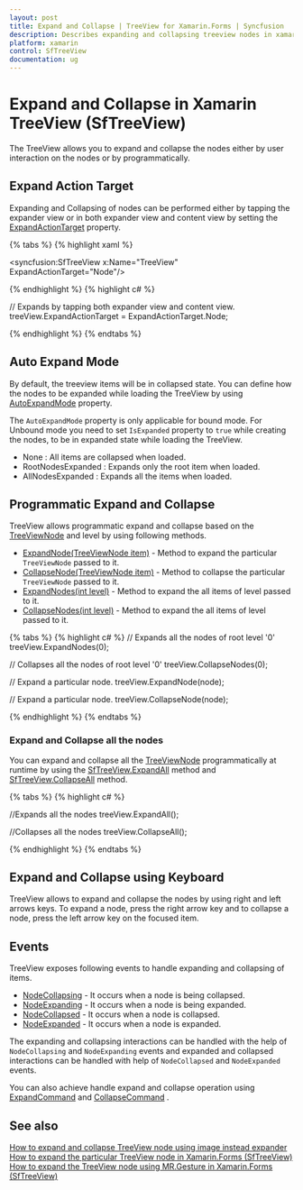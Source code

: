```yaml
---
layout: post
title: Expand and Collapse | TreeView for Xamarin.Forms | Syncfusion
description: Describes expanding and collapsing treeview nodes in xamarin.forms. And also explains about events associated with expanding and collapsing.
platform: xamarin
control: SfTreeView
documentation: ug
---
```


# Expand and Collapse in Xamarin TreeView (SfTreeView)

The TreeView allows you to expand and collapse the nodes either by user interaction on the nodes or by programmatically. 

##  Expand Action Target

 Expanding and Collapsing of nodes can be performed either by tapping the expander view or in both expander view and content view by setting the [ExpandActionTarget](https://help.syncfusion.com/cr/xamarin/Syncfusion.XForms.TreeView.SfTreeView.html#Syncfusion_XForms_TreeView_SfTreeView_ExpandActionTarget) property.

{% tabs %}
{% highlight xaml %}

<syncfusion:SfTreeView x:Name="TreeView" ExpandActionTarget="Node"/>

{% endhighlight %}
{% highlight c# %}

// Expands by tapping both expander view and content view.
treeView.ExpandActionTarget = ExpandActionTarget.Node;

{% endhighlight %}
{% endtabs %}

## Auto Expand Mode

By default, the treeview items will be in collapsed state. You can define how the nodes to be expanded while loading the TreeView by using [AutoExpandMode](https://help.syncfusion.com/cr/xamarin/Syncfusion.XForms.TreeView.SfTreeView.html#Syncfusion_XForms_TreeView_SfTreeView_AutoExpandMode) property.

The `AutoExpandMode` property is only applicable for bound mode. For Unbound mode you need to set `IsExpanded` property to `true` while creating the nodes, to be in expanded state while loading the TreeView.

* None : All items are collapsed when loaded.
* RootNodesExpanded : Expands only the root item when loaded.
* AllNodesExpanded : Expands all the items when loaded.

## Programmatic Expand and Collapse

TreeView allows programmatic expand and collapse based on the [TreeViewNode](https://help.syncfusion.com/cr/xamarin/Syncfusion.TreeView.Engine.TreeViewNode.html) and level by using following methods.

* [ExpandNode(TreeViewNode item)](https://help.syncfusion.com/cr/xamarin/Syncfusion.XForms.TreeView.SfTreeView.html#Syncfusion_XForms_TreeView_SfTreeView_ExpandNode_Syncfusion_TreeView_Engine_TreeViewNode_) - Method to expand the particular `TreeViewNode` passed to it.
* [CollapseNode(TreeViewNode item)](https://help.syncfusion.com/cr/xamarin/Syncfusion.XForms.TreeView.SfTreeView.html#Syncfusion_XForms_TreeView_SfTreeView_CollapseNode_Syncfusion_TreeView_Engine_TreeViewNode_) - Method to collapse the particular `TreeViewNode` passed to it.
* [ExpandNodes(int level)](https://help.syncfusion.com/cr/xamarin/Syncfusion.XForms.TreeView.SfTreeView.html#Syncfusion_XForms_TreeView_SfTreeView_ExpandNodes_System_Int32_) - Method to expand the all items of level passed to it.
* [CollapseNodes(int level)](https://help.syncfusion.com/cr/xamarin/Syncfusion.XForms.TreeView.SfTreeView.html#Syncfusion_XForms_TreeView_SfTreeView_CollapseNodes_System_Int32_) - Method to expand the all items of level passed to it.

{% tabs %}
{% highlight c# %}
// Expands all the nodes of root level '0'
treeView.ExpandNodes(0);

// Collapses all the nodes of root level '0'
treeView.CollapseNodes(0);

// Expand a particular node.
treeView.ExpandNode(node);

// Expand a particular node.
treeView.CollapseNode(node);

{% endhighlight %}
{% endtabs %}

### Expand and Collapse all the nodes

You can expand and collapse all the [TreeViewNode](https://help.syncfusion.com/cr/xamarin/Syncfusion.TreeView.Engine.TreeViewNode.html) programmatically at runtime by using the [SfTreeView.ExpandAll](https://help.syncfusion.com/cr/xamarin/Syncfusion.XForms.TreeView.SfTreeView.html#Syncfusion_XForms_TreeView_SfTreeView_ExpandAll) method and [SfTreeView.CollapseAll](https://help.syncfusion.com/cr/xamarin/Syncfusion.XForms.TreeView.SfTreeView.html#Syncfusion_XForms_TreeView_SfTreeView_CollapseAll) method.

{% tabs %}
{% highlight c# %}

//Expands all the nodes
treeView.ExpandAll();

//Collapses all the nodes
treeView.CollapseAll();

{% endhighlight %}
{% endtabs %}

## Expand and Collapse using Keyboard

TreeView allows to expand and collapse the nodes by using right and left arrows keys. To expand a node, press the right arrow key and to collapse a node, press the left arrow key on the focused item.

## Events

TreeView exposes following events to handle expanding and collapsing of items.

* [NodeCollapsing](https://help.syncfusion.com/cr/xamarin/Syncfusion.XForms.TreeView.SfTreeView.html) - It occurs when a node is being collapsed.
* [NodeExpanding](https://help.syncfusion.com/cr/xamarin/Syncfusion.XForms.TreeView.SfTreeView.html) - It occurs when a node is being expanded.
* [NodeCollapsed](https://help.syncfusion.com/cr/xamarin/Syncfusion.XForms.TreeView.SfTreeView.html) - It occurs when a node is collapsed.
* [NodeExpanded](https://help.syncfusion.com/cr/xamarin/Syncfusion.XForms.TreeView.SfTreeView.html) - It occurs when a node is expanded.

The expanding and collapsing interactions can be handled with the help of `NodeCollapsing` and `NodeExpanding` events and expanded and collapsed interactions can be handled with help of `NodeCollapsed` and `NodeExpanded` events.

You can also achieve handle expand and collapse operation using [ExpandCommand](https://help.syncfusion.com/cr/xamarin/Syncfusion.XForms.TreeView.SfTreeView.html#Syncfusion_XForms_TreeView_SfTreeView_ExpandCommand) and [CollapseCommand](https://help.syncfusion.com/cr/xamarin/Syncfusion.XForms.TreeView.SfTreeView.html#Syncfusion_XForms_TreeView_SfTreeView_CollapseCommand) .

## See also

[How to expand and collapse TreeView node using image instead expander](https://www.syncfusion.com/kb/10289/)                                                                                                                                                                                           
[How to expand the particular TreeView node in Xamarin.Forms (SfTreeView)](https://www.syncfusion.com/kb/11361/)                                                                                                                                                                                                                        
[How to expand the TreeView node using MR.Gesture in Xamarin.Forms (SfTreeView)](https://www.syncfusion.com/kb/11368/)                                                                                                                                                                                                                                  